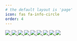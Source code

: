 ```yaml
---
# the default layout is 'page'
icon: fas fa-info-circle
order: 4
---
```


<a href="https://my.surfit.io/w/72920266" target="_blank">
  <img src="https://github.com/JangWoojun/JangWoojun.github.io/assets/102157871/420ace10-784c-4aa0-a7b1-c065505ccb8d">
  <img src="https://github.com/JangWoojun/JangWoojun.github.io/assets/102157871/b26c47f6-6bc7-4838-a7cb-cba36cca5502">
  <img src="https://github.com/JangWoojun/JangWoojun.github.io/assets/102157871/43b9e2b9-5a43-4c34-bd97-2cb8c8731437">
  <img src="https://github.com/JangWoojun/JangWoojun.github.io/assets/102157871/06209927-1c61-478d-8d24-4bfe10621848">
  <img src="https://github.com/JangWoojun/JangWoojun.github.io/assets/102157871/b3e57182-ddc7-4e3d-8b32-5c8f3718d259">
  <img src="https://github.com/JangWoojun/JangWoojun.github.io/assets/102157871/35589413-e2eb-4e31-81d8-ef81e91378a1">
  <img src="https://github.com/JangWoojun/JangWoojun.github.io/assets/102157871/943e1ae4-faa6-4993-a64f-93d582fdb275">
  <img src="https://github.com/JangWoojun/JangWoojun.github.io/assets/102157871/387e0c51-cfa7-4d65-8e11-f8b439745576">
  <img src="https://github.com/JangWoojun/JangWoojun.github.io/assets/102157871/fe1f4ae7-8cbc-446d-839a-7dd7a2fad42b">
</a>
